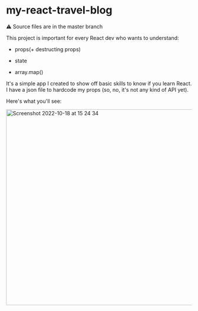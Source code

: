 # my-react-travel-blog

⚠️ Source files are in the master branch

This project is important for every React dev who wants to understand:

- props(+ destructing props)

- state

- array.map()


It's a simple app I created to show off basic skills to know if you learn React. I have a json file to hardcode my props (so, no, it's not any kind of API yet). 

Here's what you'll see:

<img width="533" alt="Screenshot 2022-10-18 at 15 24 34" src="https://user-images.githubusercontent.com/90614620/196818084-5b8c73d2-77ff-43a5-80e3-566f2d8992bf.png">

